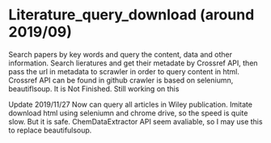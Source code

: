 # Literature_query_download (around 2019/09)
Search papers by key words and query the content, data and other information.
Search lieratures and get their metadate by Crossref API, then pass the url in metadata to scrawler in order to query content in html.
Crossref API can be found in github
crawler is based on seleniumn, beautiflsoup.
It is Not Finished. Still working on this

Update 2019/11/27
Now can query all articles in Wiley publication.
Imitate download html using seleniumn and chrome drive, so the speed is quite slow. But it is safe.
ChemDataExtractor API seem avaliable, so I may use this to replace beautifulsoup.
